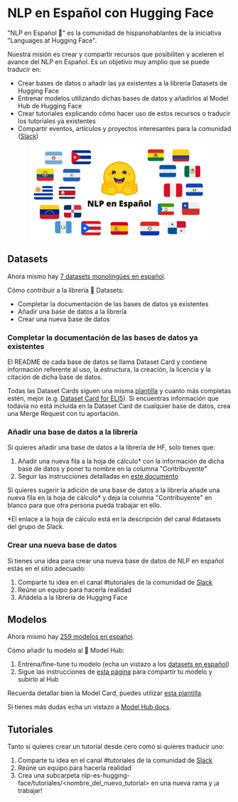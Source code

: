 # NLP en Español con Hugging Face

"NLP en Español 🤗" es la comunidad de hispanohablantes de la iniciativa "Languages at Hugging Face".

Nuestra misión es crear y compartir recursos que posibiliten y aceleren el avance del NLP en Español. Es un objetivo muy amplio que se puede traducir en:
- Crear bases de datos o añadir las ya existentes a la librería Datasets de Hugging Face
- Entrenar modelos utilizando dichas bases de datos y añadirlos al Model Hub de Hugging Face
- Crear tutoriales explicando cómo hacer uso de estos recursos o traducir los tutoriales ya existentes
- Compartir eventos, artículos y proyectos interesantes para la comunidad ([Slack](https://join.slack.com/t/nlpenespaol/shared_invite/zt-n0cpcd87-hdAR_qiHtDcCAlCyZtwDKQ))

<p align="center">
  <img src="logo.png" alt="logo" width="400"/>
</p>

## Datasets
Ahora mismo hay [7 datasets monolingües en español](https://huggingface.co/datasets?filter=languages:es,multilinguality:monolingual).

Cómo contribuir a la librería 🤗 Datasets:
- Completar la documentación de las bases de datos ya existentes
- Añadir una base de datos a la librería
- Crear una nueva base de datos

### Completar la documentación de las bases de datos ya existentes
El README de cada base de datos se llama Dataset Card y contiene información referente al uso, la estructura, la creación, la licencia y la citación de dicha base de datos.

Todas las Dataset Cards siguen una misma [plantilla](https://github.com/huggingface/datasets/blob/master/templates/README_guide.md) y cuanto más completas estén, mejor
(e.g. [Dataset Card for ELI5](https://github.com/huggingface/datasets/tree/master/datasets/eli5#dataset-card-for-eli5)). 
Si encuentras información que todavía no está incluida en la Dataset Card de cualquier base de datos, crea una Merge Request con tu aportación.

### Añadir una base de datos a la librería
Si quieres añadir una base de datos a la librería de HF, solo tienes que:
1. Añadir una nueva fila a la hoja de cálculo* con la información de dicha base de datos y poner tu nombre en la columna "Contribuyente"
2. Seguir las instrucciones detalladas en [este documento](https://github.com/huggingface/datasets/blob/master/ADD_NEW_DATASET.md)

Si quieres sugerir la adición de una base de datos a la librería añade una nueva fila en la hoja de cálculo* y 
deja la columna "Contribuyente" en blanco para que otra persona pueda trabajar en ello.

*El enlace a la hoja de cálculo está en la descripción del canal #datasets del grupo de Slack.

### Crear una nueva base de datos
Si tienes una idea para crear una nueva base de datos de NLP en español estás en el sitio adecuado:
1. Comparte tu idea en el canal #tutoriales de la comunidad de [Slack](https://join.slack.com/t/nlpenespaol/shared_invite/zt-n0cpcd87-hdAR_qiHtDcCAlCyZtwDKQ)
2. Reúne un equipo para hacerla realidad
3. Añádela a la librería de Hugging Face

## Modelos
Ahora mismo hay [259 modelos en español](https://huggingface.co/models?filter=es).

Cómo añadir tu modelo al 🤗 Model Hub:
1. Entrena/fine-tune tu modelo (echa un vistazo a los [datasets en español](https://huggingface.co/datasets?filter=languages:es,multilinguality:monolingual))
2. Sigue las instrucciones de [esta página](https://huggingface.co/transformers/model_sharing.html) para compartir tu modelo y subirlo al Hub

Recuerda detallar bien la Model Card, puedes utilizar [esta plantilla](https://github.com/huggingface/model_card).

Si tienes más dudas echa un vistazo a [Model Hub docs](https://huggingface.co/docs).


## Tutoriales
Tanto si quieres crear un tutorial desde cero como si quieres traducir uno:
1. Comparte tu idea en el canal #tutoriales de la comunidad de [Slack](https://join.slack.com/t/nlpenespaol/shared_invite/zt-n0cpcd87-hdAR_qiHtDcCAlCyZtwDKQ)
2. Reúne un equipo para hacerla realidad
3. Crea una subcarpeta nlp-es-hugging-face/tutoriales/<nombre_del_nuevo_tutorial> en una nueva rama y ¡a trabajar!
